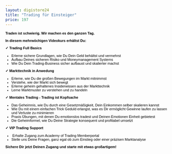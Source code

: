 ```yaml
---
layout: digistore24
title: "Trading für Einsteiger"
price: 197
---
```

<p style="color:#000000;font-family:Verdana, Arial, Helvetica, sans-serif;font-size:11px;"><strong>Traden ist schwierig. Wir machen es den ganzen Tag.</strong></p>
<p style="color:#000000;font-family:Verdana, Arial, Helvetica, sans-serif;font-size:11px;"><strong>In diesem mehrw&#xF6;chigen Videokurs erh&#xE4;ltst Du:</strong></p>
<p style="color:#000000;font-family:Verdana, Arial, Helvetica, sans-serif;font-size:11px;"><strong>&#x2713; Trading Full Basics</strong></p>

<ul style="color:#000000;font-family:Verdana, Arial, Helvetica, sans-serif;font-size:11px;"><li>Erlerne sichere Grundlagen, wie Du Dein Geld beh&#xE4;ltst und vermehrst</li>
 	<li>Aufbau Deines sicheren Risiko und Moneymanagement Systems</li>
 	<li>Wie Du Dein Trading-Business sicher aufbaust und skalierter machst</li>
</ul><p style="color:#000000;font-family:Verdana, Arial, Helvetica, sans-serif;font-size:11px;"><strong>&#x2713; Markttechnik in Anwedung</strong></p>

<ul style="color:#000000;font-family:Verdana, Arial, Helvetica, sans-serif;font-size:11px;"><li>Erlerne, wie Du die gro&#xDF;en Bewegungen im Markt mitnimmst</li>
 	<li>Verstehe, wie der Markt sich bewegt</li>
 	<li>Erlerne geheim gehaltenes Insiderwissen aus der Markttechnik</li>
 	<li>Lerne Marktmuster zu verstehen und zu handeln</li>
</ul><p style="color:#000000;font-family:Verdana, Arial, Helvetica, sans-serif;font-size:11px;"><strong>&#x2713; Mentales Trading - Trading ist Kopfsache</strong></p>

<ul style="color:#000000;font-family:Verdana, Arial, Helvetica, sans-serif;font-size:11px;"><li>Das Geheimnis, wie Du durch eine Gesetzm&#xE4;&#xDF;igkeit, Dein Einkommen selber skalieren kannst</li>
 	<li>Wie Du mit einem einfachen Trick Geduld erlangst, was es Dir erm&#xF6;glicht Gewinne laufen zu lassen und Verluste zu minimieren&#xA0;<strong>&#xA0;</strong></li>
 	<li>Praxis &#xDC;bungen, mit denen Du emotionslos tradest und Deinen Emotionen Einheit gebietest</li>
 	<li>Die Geheimformel, wie Du Deine Strategie konsequent und profitabel umsetzt</li>
</ul><p style="color:#000000;font-family:Verdana, Arial, Helvetica, sans-serif;font-size:11px;"><strong>&#x2713; VIP Trading Support&#xA0;</strong></p>

<ul style="color:#000000;font-family:Verdana, Arial, Helvetica, sans-serif;font-size:11px;"><li>&#xA0;Erhalte Zugang zum Academy of Trading Memberportal</li>
 	<li>Stelle uns Deine Fragen, ganz egal ob zum Einstieg oder einer pr&#xE4;zisen Marktanalyse</li>
</ul><p style="color:#000000;font-family:Verdana, Arial, Helvetica, sans-serif;font-size:11px;"><strong>Sichere Dir jetzt Deinen Zugang und starte mit etwas gro&#xDF;artigem!</strong></p>